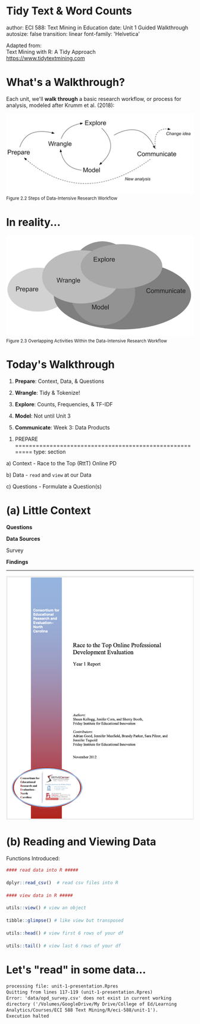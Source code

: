 Tidy Text & Word Counts
========================================================
author: ECI 588: Text Mining in Education
date: Unit 1 Guided Walkthrough
autosize: false
transition: linear
font-family: 'Helvetica'

Adapted from:  
Text Mining with R: A Tidy Approach  
<https://www.tidytextmining.com>


What's a Walkthrough?
========================================================
Each unit, we'll **walk through** a basic research workflow, or process for analysis, modeled after Krumm et al. (2018): 

![Caption](img/workflow.png)
<small>Figure 2.2 Steps of Data-Intensive Research Workflow</small>


<!--
Notes... 
-->

In reality... 
========================================================

 
![Caption](img/overlap.png)
<small>Figure 2.3 Overlapping Activities Within the Data-Intensive Research Workflow</small>

<!--
Notes... 
--> 


Today's Walkthrough
========================================================

1. **Prepare**: Context, Data, & Questions  
  
2. **Wrangle**: Tidy & Tokenize!
3. **Explore**: Counts, Frequencies, & TF-IDF
4. **Model**: Not until Unit 3 
5. **Communicate**: Week 3: Data Products 

<!--
Notes... 
-->

1. PREPARE
========================================================
type: section

a) Context - Race to the Top (RttT) Online PD  
  
b) Data -  `read` and `view` at our Data

c) Questions - Formulate a Question(s)

<!--
Notes... 
-->


(a) Little Context
========================================================

**Questions** 

**Data Sources** 

Survey

**Findings**


---

![Caption](img/opd.png)

<!--
Notes... 
-->

(b) Reading and Viewing Data
========================================================
Functions Introduced:


```r
#### read data into R #####

dplyr::read_csv()  # read csv files into R

#### view data in R #####

utils::view() # view an object

tibble::glimpse() # like view but transposed

utils::head() # view first 6 rows of your df

utils::tail() # view last 6 rows of your df
```

<!--
Notes... 
-->


Let's "read" in some data... 
========================================================





```
processing file: unit-1-presentation.Rpres
Quitting from lines 117-119 (unit-1-presentation.Rpres) 
Error: 'data/opd_survey.csv' does not exist in current working directory ('/Volumes/GoogleDrive/My Drive/College of Ed/Learning Analytics/Courses/ECI 588 Text Mining/R/eci-588/unit-1').
Execution halted
```
